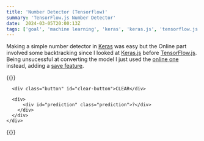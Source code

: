 ```yaml
---
title: 'Number Detector (Tensorflow)'
summary: 'TensorFlow.js Number Detector'
date:  2024-03-05T20:00:13Z
tags: ['goal', 'machine learning', 'keras', 'keras.js', 'tensorflow.js']
---
```

Making a simple number detector in [Keras](https://keras.io/) was easy but the Online part involved some backtracking since I looked at [Keras.js](https://transcranial.github.io/keras-js/) before [TensorFlow.js](https://www.tensorflow.org/js). Being unsucessful at converting the model I just used the [online one](https://github.com/tensorflow/tfjs-examples/tree/master/mnist) instead, adding a [save feature](https://github.com/tensorflow/tfjs-examples/tree/master/mnist).

{{<rawhtml>}}
  <link rel="stylesheet" href="style.css" />

  <div id="container">
    <div class="card elevation">
      <canvas
        class="canvas elevation"
        id="canvas"
        width="280"
        height="280"
      ></canvas>

      <div class="button" id="clear-button">CLEAR</div>

      <div>
          <div id="prediction" class="prediction">?</div>
        </div>
      </div>
    </div>
  </div>

<!-- <script src="https://cdn.jsdelivr.net/npm/@tensorflow/tfjs"></script> -->
  <script src="tf.min.js"></script>
  <script src="script.js"></script>
{{</rawhtml>}}

